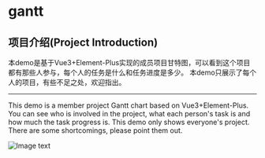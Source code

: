 # gantt
## 项目介绍(Project Introduction)

本demo是基于Vue3+Element-Plus实现的成员项目甘特图，可以看到这个项目都有那些人参与，每个人的任务是什么和任务进度是多少。
本demo只展示了每个人的项目，有些不足之处，欢迎指出。

-----------------------------------------------------------------------------------------------------------------------------------------------------------------------

This demo is a member project Gantt chart based on Vue3+Element-Plus. You can see who is involved in the project, what each person's task is and how much the task progress is.
This demo only shows everyone's project. There are some shortcomings, please point them out.





![Image text](https://github.com/yangliang200517/images/blob/main/gantt1.jpg)
